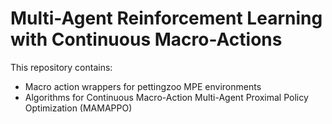# Multi-Agent Reinforcement Learning with Continuous Macro-Actions

This repository contains:
- Macro action wrappers for pettingzoo MPE environments
- Algorithms for Continuous Macro-Action Multi-Agent Proximal Policy Optimization (MAMAPPO)
